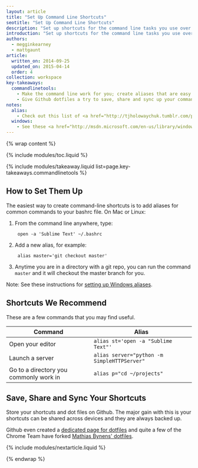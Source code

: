 ```yaml
---
layout: article
title: "Set Up Command Line Shortcuts"
seotitle: "Set Up Command Line Shortcuts"
description: "Set up shortcuts for the command line tasks you use over and over again. If you find yourself typing the same thing in your command line repeatedly, this will alleviate that."
introduction: "Set up shortcuts for the command line tasks you use over and over again. If you find yourself typing the same thing in your command line repeatedly, this will alleviate that."
authors:
  - megginkearney
  - mattgaunt
article:
  written_on: 2014-09-25
  updated_on: 2015-04-14
  order: 4
collection: workspace
key-takeaways:
  commandlinetools:
    - Make the command line work for you; create aliases that are easy to remember and fast to type.
    - Give Github dotfiles a try to save, share and sync up your command line shortcuts.
notes:
  alias:
    - Check out this list of <a href="http://tjholowaychuk.tumblr.com/post/26904939933/git-extras-introduction-screencast"> Git aliases</a>.
  windows:
    - See these <a href="http://msdn.microsoft.com/en-us/library/windows/desktop/ms682057(v=vs.85).aspx">instructions for setting up Windows aliases</a>.
---
```

{% wrap content %}

{% include modules/toc.liquid %}

{% include modules/takeaway.liquid list=page.key-takeaways.commandlinetools %}

## How to Set Them Up

The easiest way to create command-line shortcuts is to add aliases for common
commands to your bashrc file. On Mac or Linux:

1. From the command line anywhere, type:

        open -a 'Sublime Text' ~/.bashrc

2. Add a new alias, for example:

        alias master='git checkout master'

3. Anytime you are in a directory with a git repo, you can run the command
   `master` and it will checkout the master branch for you.

Note: See these instructions for [setting up Windows
aliases](http://msdn.microsoft.com/en-us/library/windows/desktop/ms682057(v=vs.85).aspx).

## Shortcuts We Recommend

These are a few commands that you may find useful.

<table class="table-2 tc-heavyright">
  <colgroup>
    <col span="1" />
    <col span="1" />
  </colgroup>
  <thead>
    <tr>
      <th data-th="Command">Command</th>
      <th data-th="Alias">Alias</th>
    </tr>
  </thead>
  <tbody>
    <tr>
      <td data-th="Command">Open your editor</td>
      <td data-th="Alias"><code>alias st='open -a "Sublime Text"'</code></td>
    </tr>
    <tr>
      <td data-th="Command">Launch a server</td>
      <td data-th="Alias"><code>alias server="python -m SimpleHTTPServer"</code></td>
    </tr>
    <tr>
      <td data-th="Command">Go to a directory you commonly work in</td>
      <td data-th="Alias"><code>alias p="cd ~/projects"</code></td>
    </tr>
  </tbody>
</table>


## Save, Share and Sync Your Shortcuts

Store your shortcuts and dot files on Github. The major gain with this is
your shortcuts can be shared across devices and they are always backed up.

Github even created a [dedicated page for dotfiles](http://dotfiles.github.io/)
and quite a few of the Chrome Team have forked
[Mathias Bynens' dotfiles](https://github.com/mathiasbynens/dotfiles).

{% include modules/nextarticle.liquid %}

{% endwrap %}
